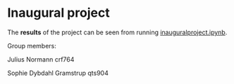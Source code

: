 # Inaugural project

The **results** of the project can be seen from running [inauguralproject.ipynb](inauguralproject.ipynb).

Group members:

Julius Normann crf764

Sophie Dybdahl Gramstrup qts904
